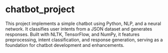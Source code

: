 # chatbot_project
This project implements a simple chatbot using Python, NLP, and a neural network. It classifies user intents from a JSON dataset and generates responses. Built with NLTK, TensorFlow, and NumPy, it features preprocessing, intent classification, and response generation, serving as a foundation for chatbot development and enhancements.
